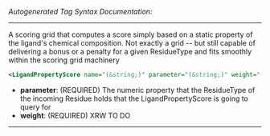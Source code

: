 <!-- THIS IS AN AUTOGENERATED FILE: Don't edit it directly, instead change the schema definition in the code itself. -->

_Autogenerated Tag Syntax Documentation:_

---
A scoring grid that computes a score simply based on a static property of the ligand's chemical composition. Not exactly a grid -- but still capable of delivering a bonus or a penalty for a given ResidueType and fits smoothly within the scoring grid machinery

```xml
<LigandPropertyScore name="(&string;)" parameter="(&string;)" weight="(&real;)" />
```

-   **parameter**: (REQUIRED) The numeric property that the ResidueType of the incoming Residue holds that the LigandPropertyScore is going to query for
-   **weight**: (REQUIRED) XRW TO DO

---
